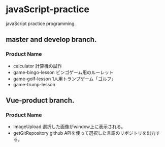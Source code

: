 # javaScript-practice
javaScript practice  programming.
## master and develop branch.
### Product Name
- calculator
計算機の試作
- game-bingo-lesson
ビンゴゲーム用のルーレット
- game-golf-lesson
1人用トランプゲーム「ゴルフ」
- game-trump-lesson
## Vue-product branch.
### Product Name
- ImageUpload
選択した画像がwindow上に表示される。
- getGitRepository
github APIを使って選択した言語のリポジトリを出力する。
